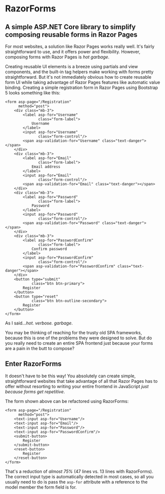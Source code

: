﻿# RazorForms
## A simple ASP.NET Core library to simplify composing reusable forms in Razor Pages

For most websites, a solution like Razor Pages works really well. It's fairly straightforward to use, and it offers power and flexibility. However, composing forms with Razor Pages is _hot garbage_.

Creating reusable UI elements is a breeze using partials and view components, and the built-in tag helpers make working with forms pretty straightforward. But it's not immediately obvious how to create reusable form UI while taking advantage of Razor Pages features like automatic value binding. Creating a simple registration form in Razor Pages using Bootstrap 5 looks something like this:

```cshtml
<form asp-page="/Registration"
      method="post">
    <div class="mb-3">
        <label asp-for="Username"
               class="form-label">
            Username
        </label>
        <input asp-for="Username"
               class="form-control"/>
        <span asp-validation-for="Username" class="text-danger"></span>
    </div>
    <div class="mb-3">
        <label asp-for="Email"
               class="form-label">
            Email address
        </label>
        <input asp-for="Email"
               class="form-control"/>
        <span asp-validation-for="Email" class="text-danger"></span>
    </div>
    <div class="mb-3">
        <label asp-for="Password"
               class="form-label">
            Password
        </label>
        <input asp-for="Password"
               class="form-control"/>
        <span asp-validation-for="Password" class="text-danger"></span>
    </div>
    <div class="mb-3">
        <label asp-for="PasswordConfirm"
               class="form-label">
            Confirm password
        </label>
        <input asp-for="PasswordConfirm"
               class="form-control"/>
        <span asp-validation-for="PasswordConfirm" class="text-danger"></span>
    </div>
    <button type="submit"
            class="btn btn-primary">
        Register
    </button>
    <button type="reset"
            class="btn btn-outline-secondary">
        Register
    </button>
</form>
```

As I said..._hot. verbose. garbage_.

You may be thinking of reaching for the trusty old SPA frameworks, because this is one of the problems they were designed to solve. But do you really need to create an entire SPA frontend just because your forms are a pain in the butt to compose?

## Enter RazorForms

It doesn't have to be this way! You absolutely can create simple, straightforward websites that take advantage of all that Razor Pages has to offer without resorting to writing your entire frontend in JavaScript _just because forms get repetitive_.

The form shown above can be refactored using RazorForms:

```cshtml
<form asp-page="/Registration"
      method="post">
    <text-input asp-for="Username"/>
    <text-input asp-for="Email"/>
    <text-input asp-for="Password"/>
    <text-input asp-for="PasswordConfirm"/>
    <submit-button>
        Register
    </submit-button>
    <reset-button>
        Register
    </reset-button>
</form>
```

That's a reduction of _almost 75%_ (47 lines vs. 13 lines with RazorForms). The correct input type is automatically detected in most cases, so all you usually need to do is pass the `asp-for` attribute with a reference to the model member the form field is for.